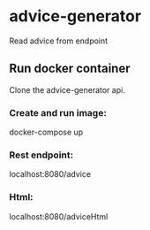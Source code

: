 # advice-generator

Read advice from endpoint


## Run docker container
Clone the advice-generator api.  

### Create and run image: 
docker-compose up

### Rest endpoint:
localhost:8080/advice

### Html:
localhost:8080/adviceHtml

